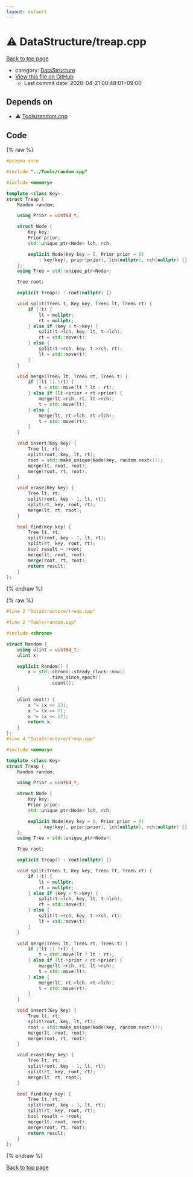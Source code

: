```yaml
---
layout: default
---
```


<!-- mathjax config similar to math.stackexchange -->
<script type="text/javascript" async
  src="https://cdnjs.cloudflare.com/ajax/libs/mathjax/2.7.5/MathJax.js?config=TeX-MML-AM_CHTML">
</script>
<script type="text/x-mathjax-config">
  MathJax.Hub.Config({
    TeX: { equationNumbers: { autoNumber: "AMS" }},
    tex2jax: {
      inlineMath: [ ['$','$'] ],
      processEscapes: true
    },
    "HTML-CSS": { matchFontHeight: false },
    displayAlign: "left",
    displayIndent: "2em"
  });
</script>

<script type="text/javascript" src="https://cdnjs.cloudflare.com/ajax/libs/jquery/3.4.1/jquery.min.js"></script>
<script src="https://cdn.jsdelivr.net/npm/jquery-balloon-js@1.1.2/jquery.balloon.min.js" integrity="sha256-ZEYs9VrgAeNuPvs15E39OsyOJaIkXEEt10fzxJ20+2I=" crossorigin="anonymous"></script>
<script type="text/javascript" src="../../assets/js/copy-button.js"></script>
<link rel="stylesheet" href="../../assets/css/copy-button.css" />


# :warning: DataStructure/treap.cpp

<a href="../../index.html">Back to top page</a>

* category: <a href="../../index.html#5e248f107086635fddcead5bf28943fc">DataStructure</a>
* <a href="{{ site.github.repository_url }}/blob/master/DataStructure/treap.cpp">View this file on GitHub</a>
    - Last commit date: 2020-04-21 00:48:01+09:00




## Depends on

* :warning: <a href="../Tools/random.cpp.html">Tools/random.cpp</a>


## Code

<a id="unbundled"></a>
{% raw %}
```cpp
#pragma once

#include "../Tools/random.cpp"

#include <memory>

template <class Key>
struct Treap {
    Random random;

    using Prior = uint64_t;

    struct Node {
        Key key;
        Prior prior;
        std::unique_ptr<Node> lch, rch;

        explicit Node(Key key = 0, Prior prior = 0)
            : key(key), prior(prior), lch(nullptr), rch(nullptr) {}
    };
    using Tree = std::unique_ptr<Node>;

    Tree root;

    explicit Treap() : root(nullptr) {}

    void split(Tree& t, Key key, Tree& lt, Tree& rt) {
        if (!t) {
            lt = nullptr;
            rt = nullptr;
        } else if (key < t->key) {
            split(t->lch, key, lt, t->lch);
            rt = std::move(t);
        } else {
            split(t->rch, key, t->rch, rt);
            lt = std::move(t);
        }
    }

    void merge(Tree& lt, Tree& rt, Tree& t) {
        if (!lt || !rt) {
            t = std::move(lt ? lt : rt);
        } else if (lt->prior < rt->prior) {
            merge(lt->rch, rt, lt->rch);
            t = std::move(lt);
        } else {
            merge(lt, rt->lch, rt->lch);
            t = std::move(rt);
        }
    }

    void insert(Key key) {
        Tree lt, rt;
        split(root, key, lt, rt);
        root = std::make_unique(Node(key, random.next()));
        merge(lt, root, root);
        merge(root, rt, root);
    }

    void erase(Key key) {
        Tree lt, rt;
        split(root, key - 1, lt, rt);
        split(rt, key, root, rt);
        merge(lt, rt, root);
    }

    bool find(Key key) {
        Tree lt, rt;
        split(root, key - 1, lt, rt);
        split(rt, key, root, rt);
        bool result = !root;
        merge(lt, root, root);
        merge(root, rt, root);
        return result;
    }
};

```
{% endraw %}

<a id="bundled"></a>
{% raw %}
```cpp
#line 2 "DataStructure/treap.cpp"

#line 2 "Tools/random.cpp"

#include <chrono>

struct Random {
    using ulint = uint64_t;
    ulint x;

    explicit Random() {
        x = std::chrono::steady_clock::now()
                .time_since_epoch()
                .count();
    }

    ulint next() {
        x ^= (x << 13);
        x ^= (x >> 7);
        x ^= (x << 17);
        return x;
    }
};
#line 4 "DataStructure/treap.cpp"

#include <memory>

template <class Key>
struct Treap {
    Random random;

    using Prior = uint64_t;

    struct Node {
        Key key;
        Prior prior;
        std::unique_ptr<Node> lch, rch;

        explicit Node(Key key = 0, Prior prior = 0)
            : key(key), prior(prior), lch(nullptr), rch(nullptr) {}
    };
    using Tree = std::unique_ptr<Node>;

    Tree root;

    explicit Treap() : root(nullptr) {}

    void split(Tree& t, Key key, Tree& lt, Tree& rt) {
        if (!t) {
            lt = nullptr;
            rt = nullptr;
        } else if (key < t->key) {
            split(t->lch, key, lt, t->lch);
            rt = std::move(t);
        } else {
            split(t->rch, key, t->rch, rt);
            lt = std::move(t);
        }
    }

    void merge(Tree& lt, Tree& rt, Tree& t) {
        if (!lt || !rt) {
            t = std::move(lt ? lt : rt);
        } else if (lt->prior < rt->prior) {
            merge(lt->rch, rt, lt->rch);
            t = std::move(lt);
        } else {
            merge(lt, rt->lch, rt->lch);
            t = std::move(rt);
        }
    }

    void insert(Key key) {
        Tree lt, rt;
        split(root, key, lt, rt);
        root = std::make_unique(Node(key, random.next()));
        merge(lt, root, root);
        merge(root, rt, root);
    }

    void erase(Key key) {
        Tree lt, rt;
        split(root, key - 1, lt, rt);
        split(rt, key, root, rt);
        merge(lt, rt, root);
    }

    bool find(Key key) {
        Tree lt, rt;
        split(root, key - 1, lt, rt);
        split(rt, key, root, rt);
        bool result = !root;
        merge(lt, root, root);
        merge(root, rt, root);
        return result;
    }
};

```
{% endraw %}

<a href="../../index.html">Back to top page</a>

